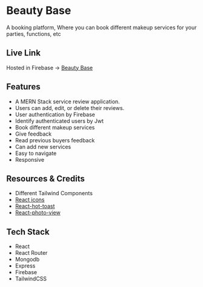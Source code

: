 # Beauty Base

A booking platform, Where you can book different makeup services for your parties, functions, etc

## Live Link

Hosted in Firebase -> [Beauty Base](https://beauty-base7.web.app/)

## Features

- A MERN Stack service review application.
- Users can add, edit, or delete their reviews.
- User authentication by Firebase
- Identify authenticated users by Jwt
- Book different makeup services
- Give feedback
- Read previous buyers feedback
- Can add new services
- Easy to navigate
- Responsive

## Resources & Credits

- Different Tailwind Components
- [React icons](https://react-icons.github.io/react-icons/)
- [React-hot-toast](https://react-hot-toast.com/)
- [React-photo-view](https://react-photo-view.vercel.app/en-US)

## Tech Stack

- React
- React Router
- Mongodb
- Express
- Firebase
- TailwindCSS
